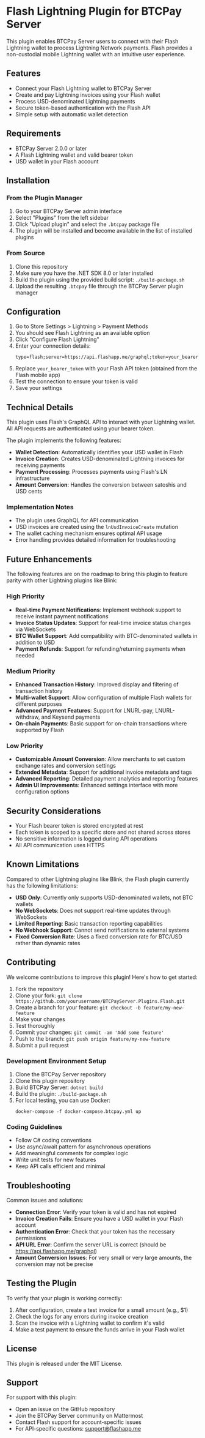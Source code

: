 # Flash Lightning Plugin for BTCPay Server

This plugin enables BTCPay Server users to connect with their Flash Lightning wallet to process Lightning Network payments. Flash provides a non-custodial mobile Lightning wallet with an intuitive user experience.

## Features

- Connect your Flash Lightning wallet to BTCPay Server
- Create and pay Lightning invoices using your Flash wallet
- Process USD-denominated Lightning payments 
- Secure token-based authentication with the Flash API
- Simple setup with automatic wallet detection

## Requirements

- BTCPay Server 2.0.0 or later
- A Flash Lightning wallet and valid bearer token
- USD wallet in your Flash account

## Installation

### From the Plugin Manager

1. Go to your BTCPay Server admin interface
2. Select "Plugins" from the left sidebar
3. Click "Upload plugin" and select the `.btcpay` package file
4. The plugin will be installed and become available in the list of installed plugins

### From Source

1. Clone this repository
2. Make sure you have the .NET SDK 8.0 or later installed
3. Build the plugin using the provided build script: `./build-package.sh`
4. Upload the resulting `.btcpay` file through the BTCPay Server plugin manager

## Configuration

1. Go to Store Settings > Lightning > Payment Methods
2. You should see Flash Lightning as an available option
3. Click "Configure Flash Lightning"
4. Enter your connection details:
   ```
   type=flash;server=https://api.flashapp.me/graphql;token=your_bearer_token
   ```
5. Replace `your_bearer_token` with your Flash API token (obtained from the Flash mobile app)
6. Test the connection to ensure your token is valid
7. Save your settings

## Technical Details

This plugin uses Flash's GraphQL API to interact with your Lightning wallet. All API requests are authenticated using your bearer token.

The plugin implements the following features:

- **Wallet Detection**: Automatically identifies your USD wallet in Flash
- **Invoice Creation**: Creates USD-denominated Lightning invoices for receiving payments
- **Payment Processing**: Processes payments using Flash's LN infrastructure
- **Amount Conversion**: Handles the conversion between satoshis and USD cents

### Implementation Notes

- The plugin uses GraphQL for API communication
- USD invoices are created using the `lnUsdInvoiceCreate` mutation
- The wallet caching mechanism ensures optimal API usage
- Error handling provides detailed information for troubleshooting

## Future Enhancements

The following features are on the roadmap to bring this plugin to feature parity with other Lightning plugins like Blink:

### High Priority

- **Real-time Payment Notifications**: Implement webhook support to receive instant payment notifications
- **Invoice Status Updates**: Support for real-time invoice status changes via WebSockets
- **BTC Wallet Support**: Add compatibility with BTC-denominated wallets in addition to USD
- **Payment Refunds**: Support for refunding/returning payments when needed

### Medium Priority

- **Enhanced Transaction History**: Improved display and filtering of transaction history
- **Multi-wallet Support**: Allow configuration of multiple Flash wallets for different purposes
- **Advanced Payment Features**: Support for LNURL-pay, LNURL-withdraw, and Keysend payments
- **On-chain Payments**: Basic support for on-chain transactions where supported by Flash

### Low Priority

- **Customizable Amount Conversion**: Allow merchants to set custom exchange rates and conversion settings
- **Extended Metadata**: Support for additional invoice metadata and tags
- **Advanced Reporting**: Detailed payment analytics and reporting features
- **Admin UI Improvements**: Enhanced settings interface with more configuration options

## Security Considerations

- Your Flash bearer token is stored encrypted at rest
- Each token is scoped to a specific store and not shared across stores
- No sensitive information is logged during API operations
- All API communication uses HTTPS

## Known Limitations

Compared to other Lightning plugins like Blink, the Flash plugin currently has the following limitations:

- **USD Only**: Currently only supports USD-denominated wallets, not BTC wallets
- **No WebSockets**: Does not support real-time updates through WebSockets
- **Limited Reporting**: Basic transaction reporting capabilities
- **No Webhook Support**: Cannot send notifications to external systems
- **Fixed Conversion Rate**: Uses a fixed conversion rate for BTC/USD rather than dynamic rates

## Contributing

We welcome contributions to improve this plugin! Here's how to get started:

1. Fork the repository
2. Clone your fork: `git clone https://github.com/yourusername/BTCPayServer.Plugins.Flash.git`
3. Create a branch for your feature: `git checkout -b feature/my-new-feature`
4. Make your changes
5. Test thoroughly
6. Commit your changes: `git commit -am 'Add some feature'`
7. Push to the branch: `git push origin feature/my-new-feature`
8. Submit a pull request

### Development Environment Setup

1. Clone the BTCPay Server repository
2. Clone this plugin repository
3. Build BTCPay Server: `dotnet build`
4. Build the plugin: `./build-package.sh`
5. For local testing, you can use Docker:
   ```
   docker-compose -f docker-compose.btcpay.yml up
   ```

### Coding Guidelines

- Follow C# coding conventions
- Use async/await pattern for asynchronous operations
- Add meaningful comments for complex logic
- Write unit tests for new features
- Keep API calls efficient and minimal

## Troubleshooting

Common issues and solutions:

- **Connection Error**: Verify your token is valid and has not expired
- **Invoice Creation Fails**: Ensure you have a USD wallet in your Flash account
- **Authentication Error**: Check that your token has the necessary permissions
- **API URL Error**: Confirm the server URL is correct (should be https://api.flashapp.me/graphql)
- **Amount Conversion Issues**: For very small or very large amounts, the conversion may not be precise

## Testing the Plugin

To verify that your plugin is working correctly:

1. After configuration, create a test invoice for a small amount (e.g., $1)
2. Check the logs for any errors during invoice creation
3. Scan the invoice with a Lightning wallet to confirm it's valid
4. Make a test payment to ensure the funds arrive in your Flash wallet

## License

This plugin is released under the MIT License.

## Support

For support with this plugin:
- Open an issue on the GitHub repository
- Join the BTCPay Server community on Mattermost
- Contact Flash support for account-specific issues
- For API-specific questions: support@flashapp.me